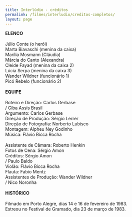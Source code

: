```yaml
---
title: Interlúdio - créditos
permalink: /filmes/interludio/creditos-completos/
layout: page
---
```

**ELENCO**\
\
Júlio Conte (o herói)\
Marta Biavaschi (menina da caixa)\
Marília Mosmann (Cláudia)\
Márcia do Canto (Alexandra)\
Cleide Fayad (menina da caixa 2)\
Lúcia Serpa (menina da caixa 3)\
Wander Wildner (funcionário 1)\
Picó Rebelo (funcionário 2)\
\
**EQUIPE**\
\
Roteiro e Direção: Carlos Gerbase\
/ Giba Assis Brasil\
Argumento: Carlos Gerbase\
Direção de Produção: Sérgio Lerrer\
Direção de Fotografia: Norberto Lubisco\
Montagem: Alpheu Ney Godinho\
Música: Flávio Bicca Rocha\
\
Assistente de Câmara: Roberto Henkin\
Fotos de Cena: Sérgio Amon\
Créditos: Sérgio Amon\
/ Paulo Baldo\
Violão: Flávio Bicca Rocha\
Flauta: Fabio Mentz\
Assistentes de Produção: Wander Wildner\
/ Nico Noronha\
\
**H﻿ISTÓRICO**\
\
Filmado em Porto Alegre, dias 14 e 16 de fevereiro de 1983.\
Estreou no Festival de Gramado, dia 23 de março de 1983.